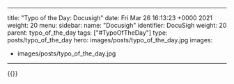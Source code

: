 
---
title: "Typo of the Day: Docusigh"
date: Fri Mar 26 16:13:23 +0000 2021
weight: 20
menu:
  sidebar:
    name: "Docusigh"
    identifier: DocuSigh
    weight: 20
    parent: typo_of_the_day
tags: ["#TypoOfTheDay"]
type: posts/typo_of_the_day
hero: images/posts/typo_of_the_day.jpg
images:
- images/posts/typo_of_the_day.jpg
---


{{<tweet user="mariatta" id="1375481013309112326">}}

